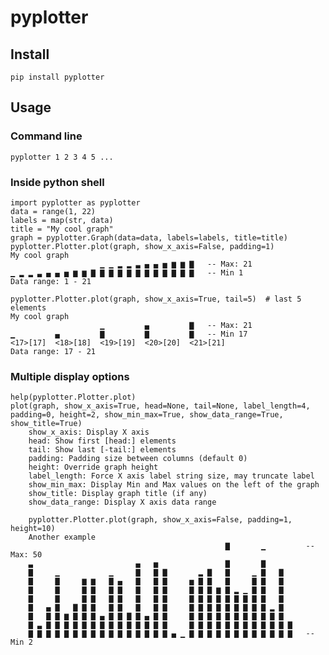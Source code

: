 # pyplotter

## Install

    pip install pyplotter

## Usage

### Command line

    pyplotter 1 2 3 4 5 ...

### Inside python shell

    import pyplotter as pyplotter
    data = range(1, 22)
    labels = map(str, data)
    title = "My cool graph"
    graph = pyplotter.Graph(data=data, labels=labels, title=title)
    pyplotter.Plotter.plot(graph, show_x_axis=False, padding=1)
    My cool graph
                        ▁ ▁ ▂ ▂ ▃ ▄ ▄ ▅ ▆ ▆ ▇   -- Max: 21
    ▁ ▂ ▂ ▃ ▄ ▄ ▅ ▆ ▆ ▇ ▇ ▇ ▇ ▇ ▇ ▇ ▇ ▇ ▇ ▇ ▇   -- Min 1
    Data range: 1 - 21

    pyplotter.Plotter.plot(graph, show_x_axis=True, tail=5)  # last 5 elements
    My cool graph
                        ▁         ▄         ▇   -- Max: 21
    ▁         ▄         ▇         ▇         ▇   -- Min 17
    <17>[17]  <18>[18]  <19>[19]  <20>[20]  <21>[21]
    Data range: 17 - 21

### Multiple display options

    help(pyplotter.Plotter.plot)
    plot(graph, show_x_axis=True, head=None, tail=None, label_length=4, padding=0, height=2, show_min_max=True, show_data_range=True, show_title=True)
        show_x_axis: Display X axis
        head: Show first [head:] elements
        tail: Show last [-tail:] elements
        padding: Padding size between columns (default 0)
        height: Override graph height
        label_length: Force X axis label string size, may truncate label
        show_min_max: Display Min and Max values on the left of the graph
        show_title: Display graph title (if any)
        show_data_range: Display X axis data range

        pyplotter.Plotter.plot(graph, show_x_axis=False, padding=1, height=10)
        Another example
                                                    ▇       ▁         -- Max: 50
        ▃                       ▄   ▅               ▇       ▇
        ▇     ▁           ▁     ▇   ▇ ▇       ▂ ▇   ▇     ▁ ▇   ▇
        ▇     ▇     ▆ ▆   ▇ ▄   ▇   ▇ ▇     ▅ ▇ ▇   ▇     ▇ ▇   ▇
        ▇     ▇     ▇ ▇   ▇ ▇   ▇   ▇ ▇     ▇ ▇ ▇ ▆ ▇ ▂ ▁ ▇ ▇   ▇
        ▇     ▇     ▇ ▇   ▇ ▇   ▇   ▇ ▇     ▇ ▇ ▇ ▇ ▇ ▇ ▇ ▇ ▇   ▇
        ▇   ▄ ▇   ▇ ▇ ▇   ▇ ▇   ▇   ▇ ▇     ▇ ▇ ▇ ▇ ▇ ▇ ▇ ▇ ▇ ▂ ▇
        ▇   ▇ ▇ ▆ ▇ ▇ ▇ ▄ ▇ ▇ ▇ ▇ ▄ ▇ ▇     ▇ ▇ ▇ ▇ ▇ ▇ ▇ ▇ ▇ ▇ ▇
        ▇ ▃ ▇ ▇ ▇ ▇ ▇ ▇ ▇ ▇ ▇ ▇ ▇ ▇ ▇ ▇     ▇ ▇ ▇ ▇ ▇ ▇ ▇ ▇ ▇ ▇ ▇ ▇
        ▇ ▇ ▇ ▇ ▇ ▇ ▇ ▇ ▇ ▇ ▇ ▇ ▇ ▇ ▇ ▇ ▄ ▁ ▇ ▇ ▇ ▇ ▇ ▇ ▇ ▇ ▇ ▇ ▇ ▇   -- Min 2
